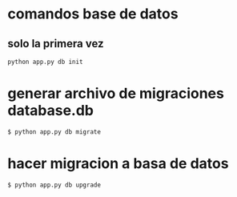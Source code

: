 # comandos base de datos
   ## solo la primera vez
    python app.py db init

   # generar archivo de migraciones database.db
    $ python app.py db migrate

   # hacer migracion a basa de datos
    $ python app.py db upgrade
